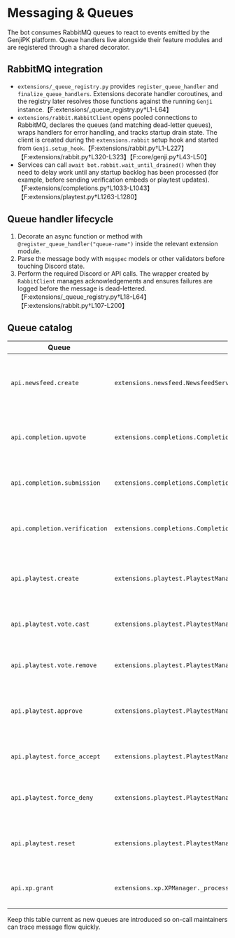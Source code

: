 # Messaging & Queues

The bot consumes RabbitMQ queues to react to events emitted by the GenjiPK platform. Queue handlers live alongside their feature modules and are registered through a shared decorator.

## RabbitMQ integration

- `extensions/_queue_registry.py` provides `register_queue_handler` and `finalize_queue_handlers`. Extensions decorate handler coroutines, and the registry later resolves those functions against the running `Genji` instance.【F:extensions/_queue_registry.py†L1-L64】
- `extensions/rabbit.RabbitClient` opens pooled connections to RabbitMQ, declares the queues (and matching dead-letter queues), wraps handlers for error handling, and tracks startup drain state. The client is created during the `extensions.rabbit` setup hook and started from `Genji.setup_hook`.【F:extensions/rabbit.py†L1-L227】【F:extensions/rabbit.py†L320-L323】【F:core/genji.py†L43-L50】
- Services can call `await bot.rabbit.wait_until_drained()` when they need to delay work until any startup backlog has been processed (for example, before sending verification embeds or playtest updates).【F:extensions/completions.py†L1033-L1043】【F:extensions/playtest.py†L1263-L1280】

## Queue handler lifecycle

1. Decorate an async function or method with `@register_queue_handler("queue-name")` inside the relevant extension module.
2. Parse the message body with `msgspec` models or other validators before touching Discord state.
3. Perform the required Discord or API calls. The wrapper created by `RabbitClient` manages acknowledgements and ensures failures are logged before the message is dead-lettered.【F:extensions/_queue_registry.py†L18-L64】【F:extensions/rabbit.py†L107-L200】

## Queue catalog

| Queue | Handler | Notes |
| --- | --- | --- |
| `api.newsfeed.create` | `extensions.newsfeed.NewsfeedService._on_newsfeed_created` | Fetches the new event from the API and posts it to the configured newsfeed channel, rebuilding playtest views when necessary.【F:extensions/newsfeed.py†L728-L776】
| `api.completion.upvote` | `extensions.completions.CompletionsManager._process_update_upvote_message` | Forwards completion submissions into the upvote channel once an upvote job is processed.【F:extensions/completions.py†L585-L632】
| `api.completion.submission` | `extensions.completions.CompletionsManager._process_create_submission_message` | Builds the verification queue embed for a new completion submission.【F:extensions/completions.py†L633-L668】
| `api.completion.verification` | `extensions.completions.CompletionsManager._process_verification_status_change` | Updates verification state, DMs submitters when appropriate, and can emit newsfeed records.【F:extensions/completions.py†L669-L856】
| `api.playtest.create` | `extensions.playtest.PlaytestManager._process_create_playtest_message` | Creates playtest threads and posts the intake embed when the API schedules a new playtest.【F:extensions/playtest.py†L471-L555】
| `api.playtest.vote.cast` | `extensions.playtest.PlaytestManager._process_vote_cast_message` | Records a new playtest vote and grants XP to the voter.【F:extensions/playtest.py†L556-L618】
| `api.playtest.vote.remove` | `extensions.playtest.PlaytestManager._process_vote_remove_message` | Handles vote removal events to keep Discord state in sync.【F:extensions/playtest.py†L619-L694】
| `api.playtest.approve` | `extensions.playtest.PlaytestManager._process_playtest_approve_message` | Posts approval summaries and cleans up playtest state when a map is approved.【F:extensions/playtest.py†L695-L854】
| `api.playtest.force_accept` | `extensions.playtest.PlaytestManager._process_playtest_force_accept_message` | Mirrors force-accept commands issued from upstream tools.【F:extensions/playtest.py†L855-L1006】
| `api.playtest.force_deny` | `extensions.playtest.PlaytestManager._process_playtest_force_deny_message` | Mirrors force-deny commands issued from upstream tools.【F:extensions/playtest.py†L1007-L1182】
| `api.playtest.reset` | `extensions.playtest.PlaytestManager._process_playtest_reset_message` | Resets playtest runs and refreshes Discord embeds when a session is reset.【F:extensions/playtest.py†L1183-L1262】
| `api.xp.grant` | `extensions.xp.XPManager._process_grant_message` | Applies XP rewards for completions, records, playtests, and other grant types announced by the API.【F:extensions/xp.py†L187-L217】

Keep this table current as new queues are introduced so on-call maintainers can trace message flow quickly.

